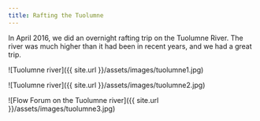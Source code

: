 ```yaml
---
title: Rafting the Tuolumne
---
```


In April 2016, we did an overnight rafting trip on the Tuolumne River. The river was much higher than it had been in recent years, and we had a great trip.

![Tuolumne river]({{ site.url }}/assets/images/tuolumne1.jpg)

![Tuolumne river]({{ site.url }}/assets/images/tuolumne2.jpg)

![Flow Forum on the Tuolumne river]({{ site.url }}/assets/images/tuolumne3.jpg)
